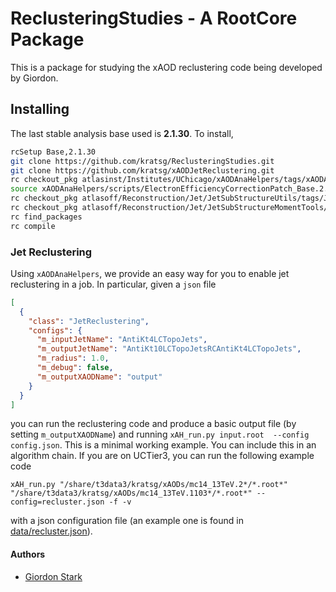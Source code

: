 # ReclusteringStudies - A RootCore Package

This is a package for studying the xAOD reclustering code being developed by Giordon.

## Installing
The last stable analysis base used is **2.1.30**. To install,
```bash
rcSetup Base,2.1.30
git clone https://github.com/kratsg/ReclusteringStudies.git
git clone https://github.com/kratsg/xAODJetReclustering.git
rc checkout_pkg atlasinst/Institutes/UChicago/xAODAnaHelpers/tags/xAODAnaHelpers-00-00-04
source xAODAnaHelpers/scripts/ElectronEfficiencyCorrectionPatch_Base.2.1.29.sh
rc checkout_pkg atlasoff/Reconstruction/Jet/JetSubStructureUtils/tags/JetSubStructureUtils-00-02-08
rc checkout_pkg atlasoff/Reconstruction/Jet/JetSubStructureMomentTools/tags/JetSubStructureMomentTools-00-01-14
rc find_packages
rc compile
```

### Jet Reclustering

Using `xAODAnaHelpers`, we provide an easy way for you to enable jet reclustering in a job. In particular, given a `json` file

```json
[
  {
    "class": "JetReclustering",
    "configs": {
      "m_inputJetName": "AntiKt4LCTopoJets",
      "m_outputJetName": "AntiKt10LCTopoJetsRCAntiKt4LCTopoJets",
      "m_radius": 1.0,
      "m_debug": false,
      "m_outputXAODName": "output"
    }
  }
]
```

you can run the reclustering code and produce a basic output file (by setting `m_outputXAODName`) and running `xAH_run.py input.root  --config config.json`. This is a minimal working example. You can include this in an algorithm chain. If you are on UCTier3, you can run the following example code

```
xAH_run.py "/share/t3data3/kratsg/xAODs/mc14_13TeV.2*/*.root*" "/share/t3data3/kratsg/xAODs/mc14_13TeV.1103*/*.root*" --config=recluster.json -f -v
```

with a json configuration file (an example one is found in [data/recluster.json](data/recluster.json)).

#### Authors
- [Giordon Stark](https://github.com/kratsg)
